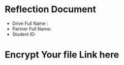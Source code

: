 # Reflection Document

* Drive Full Name  : 
* Partner Full Name: 
* Student ID: 



# Encrypt Your file Link here